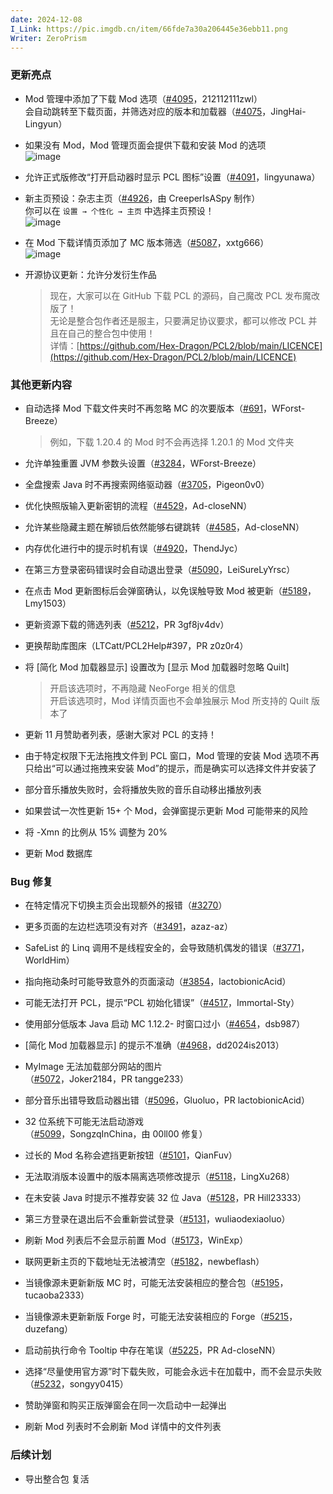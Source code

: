 ```yaml
---
date: 2024-12-08  
I_Link: https://pic.imgdb.cn/item/66fde7a30a206445e36ebb11.png
Writer: ZeroPrism  
---
```


### 更新亮点
- Mod 管理中添加了下载 Mod 选项（[#4095](https://github.com/Hex-Dragon/PCL2/issues/4095)，212112111zwl）  
  会自动跳转至下载页面，并筛选对应的版本和加载器（[#4075](https://github.com/Hex-Dragon/PCL2/issues/4075)，JingHai-Lingyun）

- 如果没有 Mod，Mod 管理页面会提供下载和安装 Mod 的选项  
  ![image](https://pic.imgdb.cn/item/6755a522d0e0a243d4e004dd.png)  

- 允许正式版修改“打开启动器时显示 PCL 图标”设置（[#4091](https://github.com/Hex-Dragon/PCL2/issues/4091)，lingyunawa）  

- <paracolor color="Orange"/>新主页预设：杂志主页（[#4926](https://github.com/Hex-Dragon/PCL2/issues/4926)，由 CreeperIsASpy 制作）  
  <paracolor color="Orange"/>你可以在 `设置 → 个性化 → 主页` 中选择主页预设！  
  ![image](https://pic.imgdb.cn/item/6755a522d0e0a243d4e004dc.png)  

- 在 Mod 下载详情页添加了 MC 版本筛选（[#5087](https://github.com/Hex-Dragon/PCL2/issues/5087)，xxtg666）  
  ![image](https://pic.imgdb.cn/item/6755a522d0e0a243d4e004db.png) 

- 开源协议更新：允许分发衍生作品  
  >  现在，大家可以在 GitHub 下载 PCL 的源码，自己魔改 PCL 发布魔改版了！  
  >  无论是整合包作者还是服主，只要满足协议要求，都可以修改 PCL 并且在自己的整合包中使用！  
  详情：[https://github.com/Hex-Dragon/PCL2/blob/main/LICENCE](https://github.com/Hex-Dragon/PCL2/blob/main/LICENCE)  

### 其他更新内容
- 自动选择 Mod 下载文件夹时不再忽略 MC 的次要版本（[#691](https://github.com/Hex-Dragon/PCL2/issues/691)，WForst-Breeze）  

  >  例如，下载 1.20.4 的 Mod 时不会再选择 1.20.1 的 Mod 文件夹

- 允许单独重置 JVM 参数头设置（[#3284](https://github.com/Hex-Dragon/PCL2/issues/3284)，WForst-Breeze）

- 全盘搜索 Java 时不再搜索网络驱动器（[#3705](https://github.com/Hex-Dragon/PCL2/issues/3705)，Pigeon0v0）

- 优化快照版输入更新密钥的流程（[#4529](https://github.com/Hex-Dragon/PCL2/issues/4529)，Ad-closeNN） 

- 允许某些隐藏主题在解锁后依然能够右键跳转（[#4585](https://github.com/Hex-Dragon/PCL2/issues/4585)，Ad-closeNN）  

- 内存优化进行中的提示时机有误（[#4920](https://github.com/Hex-Dragon/PCL2/issues/4920)，ThendJyc）  

- 在第三方登录密码错误时会自动退出登录（[#5090](https://github.com/Hex-Dragon/PCL2/issues/5090)，LeiSureLyYrsc）  

- 在点击 Mod 更新图标后会弹窗确认，以免误触导致 Mod 被更新（[#5189](https://github.com/Hex-Dragon/PCL2/issues/5189)，Lmy1503） 

- <paracolor color="Orange"/>更新资源下载的筛选列表（[#5212](https://github.com/Hex-Dragon/PCL2/issues/5212)，PR 3gf8jv4dv）

- <paracolor color="Orange"/>更换帮助库图床（LTCatt/PCL2Help#397，PR z0z0r4）  

- 将 [简化 Mod 加载器显示] 设置改为 [显示 Mod 加载器时忽略 Quilt]  
  >  开启该选项时，不再隐藏 NeoForge 相关的信息  
  >  开启该选项时，Mod 详情页面也不会单独展示 Mod 所支持的 Quilt 版本了 

- 更新 11 月赞助者列表，感谢大家对 PCL 的支持！  

- 由于特定权限下无法拖拽文件到 PCL 窗口，Mod 管理的安装 Mod 选项不再只给出“可以通过拖拽来安装 Mod”的提示，而是确实可以选择文件并安装了

- 部分音乐播放失败时，会将播放失败的音乐自动移出播放列表  

- 如果尝试一次性更新 15+ 个 Mod，会弹窗提示更新 Mod 可能带来的风险  

- 将 -Xmn 的比例从 15% 调整为 20%  

- 更新 Mod 数据库  

### Bug 修复
- 在特定情况下切换主页会出现额外的报错（[#3270](https://github.com/Hex-Dragon/PCL2/issues/3270)） 

- 更多页面的左边栏选项没有对齐（[#3491](https://github.com/Hex-Dragon/PCL2/issues/3491)，azaz-az）

- SafeList 的 Linq 调用不是线程安全的，会导致随机偶发的错误（[#3771](https://github.com/Hex-Dragon/PCL2/issues/3771)，WorldHim）

- 指向拖动条时可能导致意外的页面滚动（[#3854](https://github.com/Hex-Dragon/PCL2/issues/3854)，lactobionicAcid）  

- 可能无法打开 PCL，提示“PCL 初始化错误”（[#4517](https://github.com/Hex-Dragon/PCL2/issues/4517)，Immortal-Sty） 

- 使用部分低版本 Java 启动 MC 1.12.2- 时窗口过小（[#4654](https://github.com/Hex-Dragon/PCL2/issues/4654)，dsb987）

- [简化 Mod 加载器显示] 的提示不准确（[#4968](https://github.com/Hex-Dragon/PCL2/issues/4968)，dd2024is2013）

- <paracolor color="Orange"/>MyImage 无法加载部分网站的图片（[#5072](https://github.com/Hex-Dragon/PCL2/issues/5072)，Joker2184，PR tangge233） 

- <paracolor color="Orange"/>部分音乐出错导致启动器出错（[#5096](https://github.com/Hex-Dragon/PCL2/issues/5096)，Gluoluo，PR lactobionicAcid）  

- <paracolor color="Orange"/>32 位系统下可能无法启动游戏（[#5099](https://github.com/Hex-Dragon/PCL2/issues/5099)，SongzqInChina，由 00ll00 修复）

- 过长的 Mod 名称会遮挡更新按钮（[#5101](https://github.com/Hex-Dragon/PCL2/issues/5101)，QianFuv）  

- 无法取消版本设置中的版本隔离选项修改提示（[#5118](https://github.com/Hex-Dragon/PCL2/issues/5118)，LingXu268）  

- <paracolor color="Orange"/>在未安装 Java 时提示不推荐安装 32 位 Java（[#5128](https://github.com/Hex-Dragon/PCL2/issues/5128)，PR Hill23333） 

- 第三方登录在退出后不会重新尝试登录（[#5131](https://github.com/Hex-Dragon/PCL2/issues/5131)，wuliaodexiaoluo） 

- 刷新 Mod 列表后不会显示前置 Mod（[#5173](https://github.com/Hex-Dragon/PCL2/issues/5173)，WinExp）  

- 联网更新主页的下载地址无法被清空（[#5182](https://github.com/Hex-Dragon/PCL2/issues/5182)，newbeflash）  

- 当镜像源未更新新版 MC 时，可能无法安装相应的整合包（[#5195](https://github.com/Hex-Dragon/PCL2/issues/5195)，tucaoba2333） 

- 当镜像源未更新新版 Forge 时，可能无法安装相应的 Forge（[#5215](https://github.com/Hex-Dragon/PCL2/issues/5215)，duzefang）

- 启动前执行命令 Tooltip 中存在笔误（[#5225](https://github.com/Hex-Dragon/PCL2/issues/5225)，PR Ad-closeNN）  

- 选择“尽量使用官方源”时下载失败，可能会永远卡在加载中，而不会显示失败（[#5232](https://github.com/Hex-Dragon/PCL2/issues/5232)，songyy0415）

- 赞助弹窗和购买正版弹窗会在同一次启动中一起弹出  

- 刷新 Mod 列表时不会刷新 Mod 详情中的文件列表  

### 后续计划

- <paracolor color="Red"/>导出整合包 复活  

